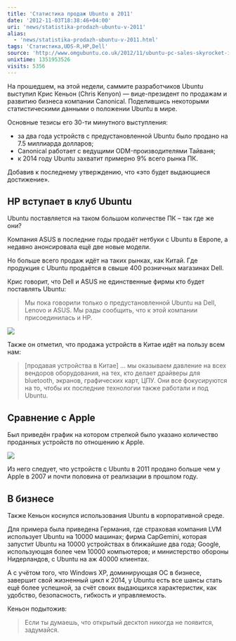 ```yaml
---
title: 'Статистика продаж Ubuntu в 2011'
date: '2012-11-03T18:38:46+04:00'
uri: 'news/statistika-prodazh-ubuntu-v-2011'
alias: 
  - 'news/statistika-prodazh-ubuntu-v-2011.html'
tags: 'Статистика,UDS-R,HP,Dell'
source: 'http://www.omgubuntu.co.uk/2012/11/ubuntu-pc-sales-skyrocket-in-2011'
unixtime: 1351953526
visits: 5356
---
```

На прошедшем, на этой недели, саммите разработчиков Ubuntu выступил Крис Кеньон (Chris Kenyon) — вице-президент по продажам и развитию бизнеса компании Canonical. Поделившись некоторыми статистическими данными о положении Ubuntu в мире.

Основные тезисы его 30-ти минутного выступления:

*   за два года устройств с предустановленной Ubuntu было продано на 7.5 миллиарда долларов;
*   Canonical работает с ведущими ODM-производителями Тайваня;
*   к 2014 году Ubuntu захватит примерно 9% всего рынка ПК.

Добавив к последнему утверждению, что «это будет выдающиеся достижение».

## HP вступает в клуб Ubuntu

Ubuntu поставляется на таком большом количестве ПК – так где же они?

Компания ASUS в последние годы продаёт нетбуки с Ubuntu в Европе, а недавно анонсировала ещё две новые модели.

Но больше всего продаж идёт на таких рынках, как Китай. Где продукция с Ubuntu продаётся в свыше 400 розничных магазинах Dell.

Крис говорит, что Dell и ASUS не единственные фирмы кто будет поставлять Ubuntu:

> Мы пока говорили только о предустановленной Ubuntu на Dell, Lenovo и ASUS. Мы рады сообщить, что к этой компании присоединилась и HP.

[![](img/2012/11/03/18-00/ubuntu-in-china-8150640835-o.jpg)](img/2012/11/03/18-00/ubuntu-in-china-8150640835-o.jpg)

Также он отметил, что продажа устройств в Китае идёт на пользу всем нам:

> \[продавая устройства в Китае\] … мы оказываем давление на всех вендоров оборудования, на тех, кто делает драйверы для bluetooth, экранов, графических карт, ЦПУ. Они все фокусируются на то, чтобы их последние технологии также работали и под Ubuntu.

## Сравнение с Apple

Был приведён график на котором стрелкой было указано количество проданных устройств по отношению к Apple.

[![](img/2012/11/03/18-00/graph-8150661742-o.jpg)](img/2012/11/03/18-00/graph-8150661742-o.jpg)

Из него следует, что устройств с Ubuntu в 2011 продано больше чем у Apple в 2007 и почти половина от реализации в прошлом году.

## В бизнесе

Также Кеньон коснулся использования Ubuntu в корпоративной среде.

Для примера была приведена Германия, где страховая компания LVM использует Ubuntu на 10000 машинах; фирма CapGemini, которая запустит Ubuntu на 10000 устройствах в ближайшие два года; Google, использующая более чем 10000 компьютеров; и министерство обороны Нидерландов, с Ubuntu на аж 40000 клиентах.

А с учётом того, что Windows XP, доминирующая ОС в бизнесе, завершит свой жизненный цикл к 2014, у Ubuntu есть все шансы стать ещё более успешной, за счёт своих выдающихся характеристик, как удобство, безопасность, гибкость и управляемость.

Кеньон подытожив:

> Если ты думаешь, что открытый десктоп никогда не появится, задумайся.
